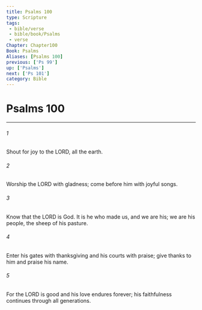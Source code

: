 ```yaml
---
title: Psalms 100
type: Scripture
tags:
 - bible/verse
 - bible/book/Psalms
 - verse
Chapter: Chapter100
Book: Psalms
Aliases: [Psalms 100]
previous: ['Ps 99']
up: ['Psalms']
next: ['Ps 101']
category: Bible
---
```

# Psalms 100

***


###### 1 
Shout for joy to the LORD, all the earth. 

###### 2 
Worship the LORD with gladness; come before him with joyful songs. 

###### 3 
Know that the LORD is God. It is he who made us, and we are his; we are his people, the sheep of his pasture. 

###### 4 
Enter his gates with thanksgiving and his courts with praise; give thanks to him and praise his name. 

###### 5 
For the LORD is good and his love endures forever; his faithfulness continues through all generations. 
